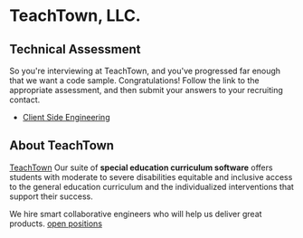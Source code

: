 # TeachTown, LLC.
## Technical Assessment
So you're interviewing at TeachTown, and you've progressed far enough that we want a code sample. Congratulations! Follow the link to the appropriate assessment, and then submit your answers to your recruiting contact. 

* [Client Side Engineering](client.md)

## About TeachTown
[TeachTown](https://web.teachtown.com/) Our suite of __special education curriculum software__ offers students with moderate to severe disabilities equitable and inclusive access to the general education curriculum and the individualized interventions that support their success.

We hire smart collaborative engineers who will help us deliver great products. [open positions](https://web.teachtown.com/careers/)
